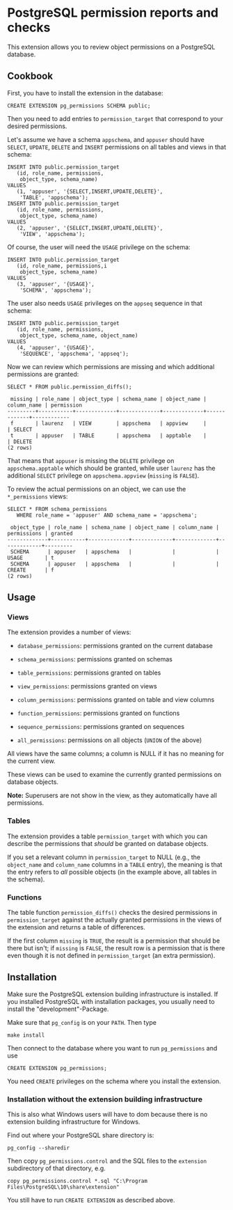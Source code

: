 PostgreSQL permission reports and checks
========================================

This extension allows you to review object permissions on a PostgreSQL database.

Cookbook
--------

First, you have to install the extension in the database:

    CREATE EXTENSION pg_permissions SCHEMA public;

Then you need to add entries to `permission_target` that correspond to your
desired permissions.

Let's assume we have a schema `appschema`, and `appuser` should have
`SELECT`, `UPDATE`, `DELETE` and `INSERT` permissions on all tables and
views in that schema:

    INSERT INTO public.permission_target
       (id, role_name, permissions,
        object_type, schema_name)
    VALUES
       (1, 'appuser', '{SELECT,INSERT,UPDATE,DELETE}',
        'TABLE', 'appschema');
    INSERT INTO public.permission_target
       (id, role_name, permissions,
        object_type, schema_name)
    VALUES
       (2, 'appuser', '{SELECT,INSERT,UPDATE,DELETE}',
        'VIEW', 'appschema');

Of course, the user will need the `USAGE` privilege on the schema:

    INSERT INTO public.permission_target
       (id, role_name, permissions,i
        object_type, schema_name)
    VALUES
       (3, 'appuser', '{USAGE}',
        'SCHEMA', 'appschema');

The user also needs `USAGE` privileges on the `appseq` sequence in
that schema:

    INSERT INTO public.permission_target
       (id, role_name, permissions,
        object_type, schema_name, object_name)
    VALUES
       (4, 'appuser', '{USAGE}',
        'SEQUENCE', 'appschema', 'appseq');

Now we can review which permissions are missing and which additional
permissions are granted:

    SELECT * FROM public.permission_diffs();

     missing | role_name | object_type | schema_name | object_name | column_name | permission
    ---------+-----------+-------------+-------------+-------------+-------------+------------
     f       | laurenz   | VIEW        | appschema   | appview     |             | SELECT
     t       | appuser   | TABLE       | appschema   | apptable    |             | DELETE
    (2 rows)

That means that `appuser` is missing the `DELETE` privilege on
`appschema.apptable` which should be granted, while user `laurenz`
has the additional `SELECT` privilege on `appschema.appview` (`missing`
is `FALSE`).

To review the actual permissions on an object, we can use the `*_permissions`
views:

    SELECT * FROM schema_permissions
       WHERE role_name = 'appuser' AND schema_name = 'appschema';

     object_type | role_name | schema_name | object_name | column_name | permissions | granted
    -------------+-----------+-------------+-------------+-------------+-------------+---------
     SCHEMA      | appuser   | appschema   |             |             | USAGE       | t
     SCHEMA      | appuser   | appschema   |             |             | CREATE      | f
    (2 rows)

Usage
-----

### Views ###

The extension provides a number of views:

- `database_permissions`: permissions granted on the current database

- `schema_permissions`: permissions granted on schemas

- `table_permissions`: permissions granted on tables

- `view_permissions`: permissions granted on views

- `column_permissions`: permissions granted on table and view columns

- `function_permissions`: permissions granted on functions

- `sequence_permissions`: permissions granted on sequences

- `all_permissions`: permissions on all objects (`UNION` of the above)

All views have the same columns; a column is NULL if it has no meaning
for the current view.

These views can be used to examine the currently granted permissions on
database objects.

**Note:** Superusers are not show in the view, as they automatically have
all permissions.

### Tables ###

The extension provides a table `permission_target` with which you can describe
the permissions that *should* be granted on database objects.

If you set a relevant column in `permission_target` to NULL (e.g., the
`object_name` and `column_name` columns in a `TABLE` entry), the meaning is
that the entry refers to *all* possible objects (in the example above, all
tables in the schema).

### Functions ###

The table function `permission_diffs()` checks the desired permissions in
`permission_target` against the actually granted permissions in the views
of the extension and returns a table of differences.

If the first column `missing` is `TRUE`, the result is a permission that should
be there but isn't; if `missing` is `FALSE`, the result row is a permission that
is there even though it is not defined in `permission_target` (an extra
permission).

Installation
------------

Make sure the PostgreSQL extension building infrastructure is installed.
If you installed PostgreSQL with installation packages, you usually need to
install the "development"-Package.

Make sure that `pg_config` is on your `PATH`.  Then type

    make install

Then connect to the database where you want to run `pg_permissions` and use

    CREATE EXTENSION pg_permissions;

You need `CREATE` privileges on the schema where you install the extension.

### Installation without the extension building infrastructure ###

This is also what Windows users will have to dom because there is no extension
building infrastructure for Windows.

Find out where your PostgreSQL share directory is:

    pg_config --sharedir

Then copy `pg_permissions.control` and the SQL files to the `extension`
subdirectory of that directory, e.g.

    copy pg_permissions.control *.sql "C:\Program Files\PostgreSQL\10\share\extension"

You still have to run `CREATE EXTENSION` as described above.
